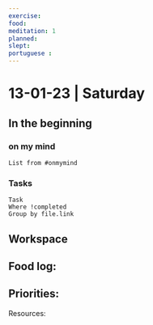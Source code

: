 ```yaml
---
exercise: 
food:
meditation: 1
planned:
slept:
portuguese :
---
```


# 13-01-23 | Saturday

## In the beginning

### on my mind
```dataview
List from #onmymind
```
### Tasks
```dataview
Task
Where !completed
Group by file.link
```


## Workspace


Food log:
- 

Priorities:
- 

Resources: